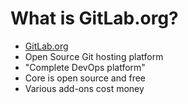 # What is GitLab.org?

* [GitLab.org](https://gitlab.org/)
* Open Source Git hosting platform
* "Complete DevOps platform"
* Core is open source and free
* Various add-ons cost money


